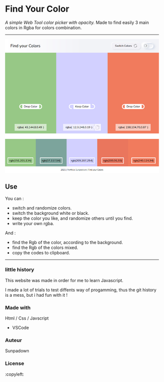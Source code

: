 # Find Your Color

*A simple Web Tool color picker with opacity.*
Made to find easily 3 main colors in Rgba for colors combination.

***

![sample image of the site.](/img/find-your-color_exemple.jpg "sample image.")

## Use

You can : 

* switch and randomize colors.
* switch the background white or black.
* keep the color you like, and randomize others until you find.
* write your own rgba.

And : 
* find the Rgb of the color, according to the background.
* find the Rgb of the colors mixed.
* copy the codes to clipboard.

***

### little history

This website was made in order for me to learn Javascript.

I made a lot of trials to test diffents way of progamming, thus the git history is a mess, but i had fun with it !


### Made with

Html / Css / Javscript

* VSCode

### Auteur

Sunpadown


### License

:copyleft:
